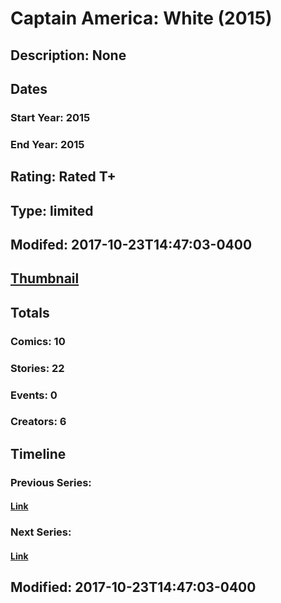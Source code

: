 # Captain America: White (2015)
## Description: None
## Dates
### Start Year: 2015
### End Year: 2015
## Rating: Rated T+
## Type: limited
## Modifed: 2017-10-23T14:47:03-0400
## [Thumbnail](http://i.annihil.us/u/prod/marvel/i/mg/7/10/55df377f9272a.jpg)
## Totals
### Comics: 10
### Stories: 22
### Events: 0
### Creators: 6
## Timeline
### Previous Series: 
#### [Link]()
### Next Series: 
#### [Link]()
## Modified: 2017-10-23T14:47:03-0400